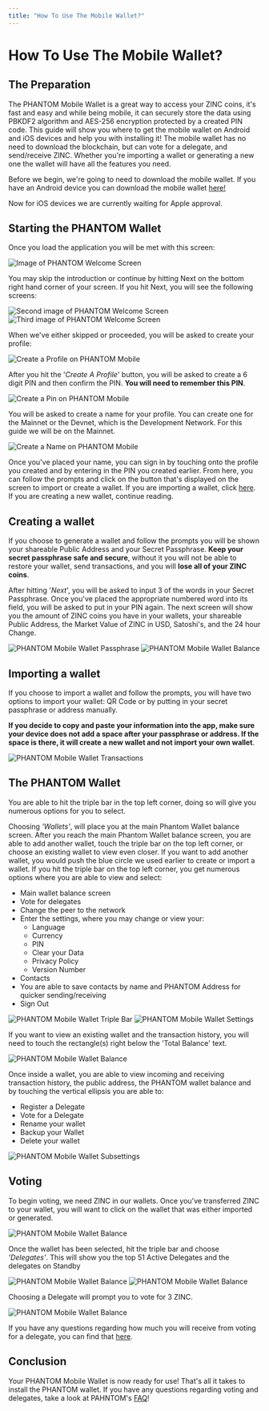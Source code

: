 ```yaml
---
title: "How To Use The Mobile Wallet?"
---
```


# How To Use The Mobile Wallet?

## The Preparation

The PHANTOM Mobile Wallet is a great way to access your ZINC coins, it's fast and easy and while being mobile, it can securely store the data using PBKDF2 algorithm and AES-256 encryption protected by a created PIN code. This guide will show you where to get the mobile wallet on Android and iOS devices and help you with installing it! The mobile wallet has no need to download the blockchain, but can vote for a delegate, and send/receive ZINC. Whether you're importing a wallet or generating a new one the wallet will have all the features you need.

Before we begin, we're going to need to download the mobile wallet. If you have an Android device you can download the mobile wallet [here!](https://play.google.com/store/apps/details?id=io.ark.wallet.mobile&hl=en_US)

Now for iOS devices we are currently waiting for Apple approval.


## Starting the PHANTOM Wallet

Once you load the application you will be met with this screen:

![Image of PHANTOM Welcome Screen](./assets/how-to-use-the-mobile-wallet/arkWallet.png)

You may skip the introduction or continue by hitting Next on the bottom right hand corner of your screen. If you hit Next, you will see the following screens:

![Second image of PHANTOM Welcome Screen](./assets/how-to-use-the-mobile-wallet/arkWallet2.png)       ![Third image of PHANTOM Welcome Screen](./assets/how-to-use-the-mobile-wallet/arkWallet3.png)

When we've either skipped or proceeded, you will be asked to create your profile:

![Create a Profile on PHANTOM Mobile](./assets/how-to-use-the-mobile-wallet/arkWallet4.png)

After you hit the '*Create A Profile*' button, you will be asked to create a 6 digit PIN and then confirm the PIN.
**You will need to remember this PIN**.

![Create a Pin on PHANTOM Mobile](./assets/how-to-use-the-mobile-wallet/arkWallet5.png)

You will be asked to create a name for your profile. You can create one for the Mainnet or the Devnet, which is the Development Network. For this guide we will be on the Mainnet.

![Create a Name on PHANTOM Mobile](./assets/how-to-use-the-mobile-wallet/arkWallet6.png)

Once you've placed your name, you can sign in by touching onto the profile you created and by entering in the PIN you created earlier. From here, you can follow the prompts and click on the button that's displayed on the screen to import or create a wallet. If you are importing a wallet, click [here](#importWallet). If you are creating a new wallet, continue reading.

## Creating a wallet

If you choose to generate a wallet and follow the prompts you will be shown your shareable Public Address and your Secret Passphrase. **Keep your secret passphrase safe and secure**, without it you will not be able to restore your wallet, send transactions, and you will **lose all of your ZINC coins**.

After hitting '*Next*', you will be asked to input 3 of the words in your Secret Passphrase. Once you've placed the appropriate numbered word into its field, you will be asked to put in your PIN again. The next screen will show you the amount of ZINC coins you have in your wallets, your shareable Public Address, the Market Value of ZINC in USD, Satoshi's, and the 24 hour Change.

![PHANTOM Mobile Wallet Passphrase](./assets/how-to-use-the-mobile-wallet/arkWallet8.png)             ![PHANTOM Mobile Wallet Balance](./assets/how-to-use-the-mobile-wallet/arkWallet9.png)

## Importing a wallet

If you choose to import a wallet and follow the prompts, you will have two options to import your wallet: QR Code or by putting in your secret passphrase or address manually.

**If you decide to copy and paste your information into the app, make sure your device does not add a space after your passphrase or address. If the space is there, it will create a new wallet and not import your own wallet**.

![PHANTOM Mobile Wallet Transactions](./assets/how-to-use-the-mobile-wallet/arkWallet10.png)

## The PHANTOM Wallet

You are able to hit the triple bar in the top left corner, doing so will give you numerous options for you to select. 

Choosing *'Wallets'*, will place you at the main Phantom Wallet balance screen. After you reach the main Phantom Wallet balance screen, you are able to add another wallet, touch the triple bar on the top left corner, or choose an existing wallet to view even closer.
If you want to add another wallet, you would push the blue circle we used earlier to create or import a wallet.
If you hit the triple bar on the top left corner, you get numerous options where you are able to view and select:
- Main wallet balance screen
- Vote for delegates
- Change the peer to the network
- Enter the settings, where you may change or view your:
  - Language
  - Currency
  - PIN
  - Clear your Data
  - Privacy Policy
  - Version Number
 - Contacts
  - You are able to save contacts by name and PHANTOM Address for quicker sending/receiving
 - Sign Out

![PHANTOM Mobile Wallet Triple Bar](./assets/how-to-use-the-mobile-wallet/arkWallet13.png)            ![PHANTOM Mobile Wallet Settings](./assets/how-to-use-the-mobile-wallet/arkWallet12.png)

If you want to view an existing wallet and the transaction history, you will need to touch the rectangle(s) right below the 'Total Balance' text.

![PHANTOM Mobile Wallet Balance](./assets/how-to-use-the-mobile-wallet/arkWallet14.png)

Once inside a wallet, you are able to view incoming and receiving transaction history, the public address, the PHANTOM wallet balance and by touching the vertical ellipsis you are able to:
- Register a Delegate
- Vote for a Delegate
- Rename your wallet
- Backup your Wallet
- Delete your wallet

![PHANTOM Mobile Wallet Subsettings](./assets/how-to-use-the-mobile-wallet/arkWallet15.png)

## Voting

To begin voting, we need ZINC in our wallets. Once you've transferred ZINC to your wallet, you will want to click on the wallet that was either imported or generated.

![PHANTOM Mobile Wallet Balance](./assets/how-to-use-the-mobile-wallet/arkWallet14.png)

Once the wallet has been selected, hit the triple bar and choose *'Delegates'*. This will show you the top 51 Active Delegates and the delegates on Standby

![PHANTOM Mobile Wallet Balance](./assets/how-to-use-the-mobile-wallet/arkWallet16.png)               ![PHANTOM Mobile Wallet Balance](./assets/how-to-use-the-mobile-wallet/arkWallet17.png)

Choosing a Delegate will prompt you to vote for 3 ZINC.

![PHANTOM Mobile Wallet Balance](./assets/how-to-use-the-mobile-wallet/arkWallet18.png)

If you have any questions regarding how much you will receive from voting for a delegate, you can find that [here](http://calculator.reconnico.com/).

## Conclusion

Your PHANTOM Mobile Wallet is now ready for use! That's all it takes to install the PHANTOM wallet. If you have any questions regarding voting and delegates, take a look at PAHNTOM's [FAQ](https://blog.ark.io/ark-frequently-asked-questions-faq-bcb90a0537cc)!
